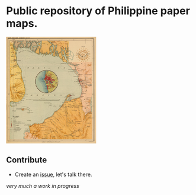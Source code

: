 # Public repository of Philippine paper maps.

![](algue.png)

## Contribute

* Create an [issue](https://github.com/maning/tabas-ng-bayan/issues/new), let's talk there.

*very much a work in progress*




